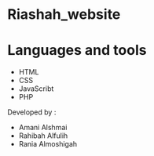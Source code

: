 # Riashah_website

# Languages and tools
- HTML
- CSS
- JavaScribt
- PHP

Developed by :
- Amani Alshmai
- Rahibah Alfulih
- Rania Almoshigah
